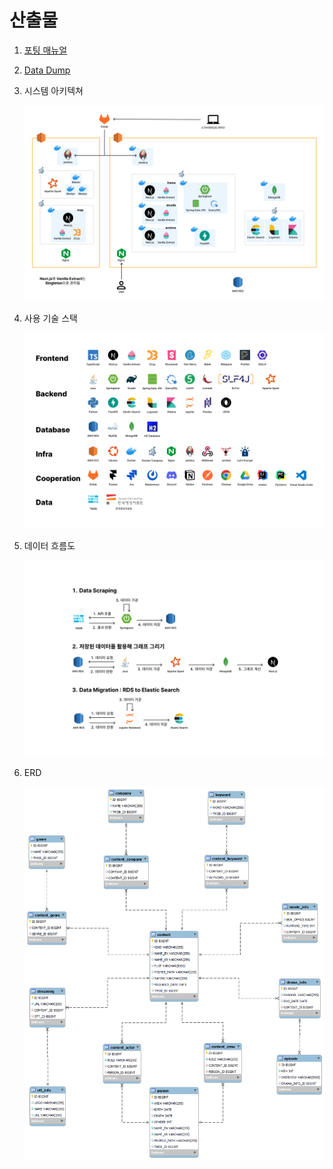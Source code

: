 # 산출물

1. [포팅 매뉴얼](./porting-manual/porting-manual.md)

2. [Data Dump](./data-dump/README.md)

3. 시스템 아키텍쳐

    ![시스템 아키텍쳐](./img/system-architecture.png)

4. 사용 기술 스택

    ![사용 기술 스택](./img/tools.png)

5. 데이터 흐름도

    ![데이터 흐름도](./img/data-flow.png)

6. ERD

    ![ERD](./img/erd.png)